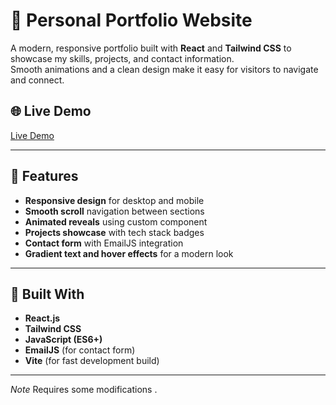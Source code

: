 # 💼 Personal Portfolio Website

A modern, responsive portfolio built with **React** and **Tailwind CSS** to showcase my skills, projects, and contact information.  
Smooth animations and a clean design make it easy for visitors to navigate and connect.

## 🌐 Live Demo
[Live Demo](https://my-portfoliov01.vercel.app/)

---

## 🚀 Features
- **Responsive design** for desktop and mobile
- **Smooth scroll** navigation between sections
- **Animated reveals** using custom component
- **Projects showcase** with tech stack badges
- **Contact form** with EmailJS integration
- **Gradient text and hover effects** for a modern look

---

## 🧰 Built With
- **React.js**
- **Tailwind CSS**
- **JavaScript (ES6+)**
- **EmailJS** (for contact form)
- **Vite** (for fast development build)

---
*Note* Requires some modifications .
